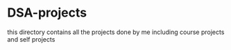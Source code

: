 # DSA-projects
this directory contains all the projects done by me including course projects and self projects
